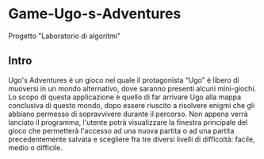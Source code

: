 # Game-Ugo-s-Adventures
Progetto "Laboratorio di algoritmi"

## Intro
Ugo's Adventures è un gioco nel quale il protagonista “Ugo” è libero di muoversi in un mondo
alternativo, dove saranno presenti alcuni mini-giochi. Lo scopo di questa applicazione è quello di
far arrivare Ugo alla mappa conclusiva di questo mondo, dopo essere riuscito a risolvere enigmi che
gli abbiano permesso di sopravvivere durante il percorso.
Non appena verrà lanciato il programma, l'utente potrà visualizzare la finestra principale del gioco
che permetterà l'accesso ad una nuova partita o ad una partita precedentemente salvata e scegliere
fra tre diversi livelli di difficoltà: facile, medio o difficile.
